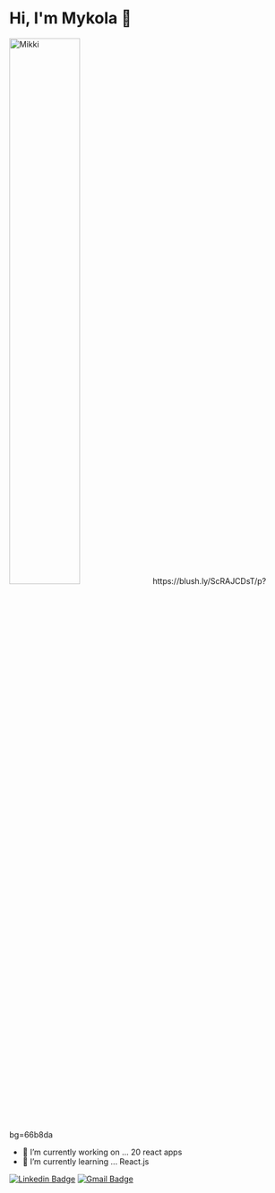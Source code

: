 # Hi, I'm  Mykola  👋

<img width="50%" height="50%" src="https://blush.ly/OhsVvNwJO/p?bg=66b8da"   alt="Mikki">
https://blush.ly/ScRAJCDsT/p?bg=66b8da


- 🔭 I’m currently working on ... 20 react apps
- 🌱 I’m currently learning ... React.js

[![Linkedin Badge](https://img.shields.io/badge/-LinkedIn-blue?style=flat-square&logo=Linkedin&logoColor=white&link=https://www.linkedin.com/in/olaf-sulich/)](https://www.linkedin.com/in/mykola-rudnev-1525a5145/)
[![Gmail Badge](https://img.shields.io/badge/-Gmail-c14438?style=flat-square&logo=Gmail&logoColor=white&link=mailto:rudnevmykola@gmail.com)](mailto:rudnevmykola@gmail.com)
